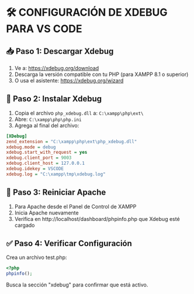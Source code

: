 # 🛠️ CONFIGURACIÓN DE XDEBUG PARA VS CODE

## 📥 Paso 1: Descargar Xdebug

1. Ve a: https://xdebug.org/download
2. Descarga la versión compatible con tu PHP (para XAMPP 8.1 o superior)
3. O usa el asistente: https://xdebug.org/wizard

## 📂 Paso 2: Instalar Xdebug

1. Copia el archivo `php_xdebug.dll` a: `C:\xampp\php\ext\`
2. Abre: `C:\xampp\php\php.ini`
3. Agrega al final del archivo:

```ini
[XDebug]
zend_extension = "C:\xampp\php\ext\php_xdebug.dll"
xdebug.mode = debug
xdebug.start_with_request = yes
xdebug.client_port = 9003
xdebug.client_host = 127.0.0.1
xdebug.idekey = VSCODE
xdebug.log = "C:\xampp\tmp\xdebug.log"
```

## 🔄 Paso 3: Reiniciar Apache

1. Para Apache desde el Panel de Control de XAMPP
2. Inicia Apache nuevamente
3. Verifica en http://localhost/dashboard/phpinfo.php que Xdebug esté cargado

## ✅ Paso 4: Verificar Configuración

Crea un archivo test.php:
```php
<?php
phpinfo();
```

Busca la sección "xdebug" para confirmar que está activo.
